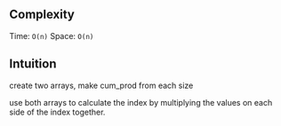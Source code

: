 ## Complexity
Time: `O(n)`
Space: `O(n)`

## Intuition

create two arrays, make cum_prod from each size

use both arrays to calculate the index by multiplying the values on each side of the index together.